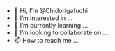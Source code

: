 - 👋 Hi, I’m @Chidorigafuchi
- 👀 I’m interested in ...
- 🌱 I’m currently learning ...
- 💞️ I’m looking to collaborate on ...
- 📫 How to reach me ...

<!---
Chidorigafuchi/Chidorigafuchi is a ✨ special ✨ repository because its `README.md` (this file) appears on your GitHub profile.
You can click the Preview link to take a look at your changes.
--->
